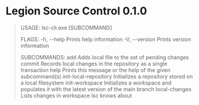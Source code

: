 # Legion Source Control 0.1.0

>USAGE:
>    lsc-cli.exe [SUBCOMMAND]
>
>FLAGS:
>    -h, --help       Prints help information
>    -V, --version    Prints version information
>
>SUBCOMMANDS:
>    add                      Adds local file to the set of pending changes
>    commit                   Records local changes in the repository as a single transaction
>    help                     Prints this message or the help of the given subcommand(s)
>    init-local-repository    Initializes a repository stored on a local filesystem
>    init-workspace           Initializes a workspace and populates it with the latest version of the main branch
>    local-changes            Lists changes in workspace lsc knows about
